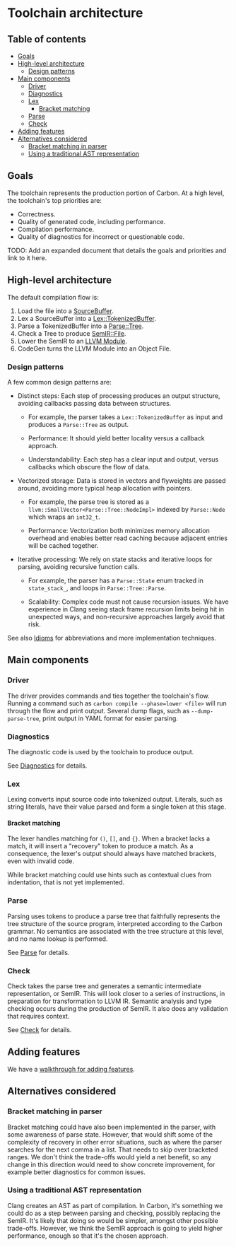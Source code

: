 # Toolchain architecture

<!--
Part of the Carbon Language project, under the Apache License v2.0 with LLVM
Exceptions. See /LICENSE for license information.
SPDX-License-Identifier: Apache-2.0 WITH LLVM-exception
-->

<!-- toc -->

## Table of contents

-   [Goals](#goals)
-   [High-level architecture](#high-level-architecture)
    -   [Design patterns](#design-patterns)
-   [Main components](#main-components)
    -   [Driver](#driver)
    -   [Diagnostics](#diagnostics)
    -   [Lex](#lex)
        -   [Bracket matching](#bracket-matching)
    -   [Parse](#parse)
    -   [Check](#check)
-   [Adding features](#adding-features)
-   [Alternatives considered](#alternatives-considered)
    -   [Bracket matching in parser](#bracket-matching-in-parser)
    -   [Using a traditional AST representation](#using-a-traditional-ast-representation)

<!-- tocstop -->

## Goals

The toolchain represents the production portion of Carbon. At a high level, the
toolchain's top priorities are:

-   Correctness.
-   Quality of generated code, including performance.
-   Compilation performance.
-   Quality of diagnostics for incorrect or questionable code.

TODO: Add an expanded document that details the goals and priorities and link to
it here.

## High-level architecture

The default compilation flow is:

1. Load the file into a [SourceBuffer](/toolchain/source/source_buffer.h).
2. Lex a SourceBuffer into a
   [Lex::TokenizedBuffer](/toolchain/lex/tokenized_buffer.h).
3. Parse a TokenizedBuffer into a [Parse::Tree](/toolchain/parse/tree.h).
4. Check a Tree to produce [SemIR::File](/toolchain/sem_ir/file.h).
5. Lower the SemIR to an
   [LLVM Module](https://llvm.org/doxygen/classllvm_1_1Module.html).
6. CodeGen turns the LLVM Module into an Object File.

### Design patterns

A few common design patterns are:

-   Distinct steps: Each step of processing produces an output structure,
    avoiding callbacks passing data between structures.

    -   For example, the parser takes a `Lex::TokenizedBuffer` as input and
        produces a `Parse::Tree` as output.

    -   Performance: It should yield better locality versus a callback approach.

    -   Understandability: Each step has a clear input and output, versus
        callbacks which obscure the flow of data.

-   Vectorized storage: Data is stored in vectors and flyweights are passed
    around, avoiding more typical heap allocation with pointers.

    -   For example, the parse tree is stored as a
        `llvm::SmallVector<Parse::Tree::NodeImpl>` indexed by `Parse::Node`
        which wraps an `int32_t`.

    -   Performance: Vectorization both minimizes memory allocation overhead and
        enables better read caching because adjacent entries will be cached
        together.

-   Iterative processing: We rely on state stacks and iterative loops for
    parsing, avoiding recursive function calls.

    -   For example, the parser has a `Parse::State` enum tracked in
        `state_stack_`, and loops in `Parse::Tree::Parse`.

    -   Scalability: Complex code must not cause recursion issues. We have
        experience in Clang seeing stack frame recursion limits being hit in
        unexpected ways, and non-recursive approaches largely avoid that risk.

See also [Idioms](idioms.md) for abbreviations and more implementation
techniques.

## Main components

### Driver

The driver provides commands and ties together the toolchain's flow. Running a
command such as `carbon compile --phase=lower <file>` will run through the flow
and print output. Several dump flags, such as `--dump-parse-tree`, print output
in YAML format for easier parsing.

### Diagnostics

The diagnostic code is used by the toolchain to produce output.

See [Diagnostics](diagnostics.md) for details.

### Lex

Lexing converts input source code into tokenized output. Literals, such as
string literals, have their value parsed and form a single token at this stage.

#### Bracket matching

The lexer handles matching for `()`, `[]`, and `{}`. When a bracket lacks a
match, it will insert a "recovery" token to produce a match. As a consequence,
the lexer's output should always have matched brackets, even with invalid code.

While bracket matching could use hints such as contextual clues from
indentation, that is not yet implemented.

### Parse

Parsing uses tokens to produce a parse tree that faithfully represents the tree
structure of the source program, interpreted according to the Carbon grammar. No
semantics are associated with the tree structure at this level, and no name
lookup is performed.

See [Parse](parse.md) for details.

### Check

Check takes the parse tree and generates a semantic intermediate representation,
or SemIR. This will look closer to a series of instructions, in preparation for
transformation to LLVM IR. Semantic analysis and type checking occurs during the
production of SemIR. It also does any validation that requires context.

See [Check](check.md) for details.

## Adding features

We have a [walkthrough for adding features](adding_features.md).

## Alternatives considered

### Bracket matching in parser

Bracket matching could have also been implemented in the parser, with some
awareness of parse state. However, that would shift some of the complexity of
recovery in other error situations, such as where the parser searches for the
next comma in a list. That needs to skip over bracketed ranges. We don't think
the trade-offs would yield a net benefit, so any change in this direction would
need to show concrete improvement, for example better diagnostics for common
issues.

### Using a traditional AST representation

Clang creates an AST as part of compilation. In Carbon, it's something we could
do as a step between parsing and checking, possibly replacing the SemIR. It's
likely that doing so would be simpler, amongst other possible trade-offs.
However, we think the SemIR approach is going to yield higher performance,
enough so that it's the chosen approach.
